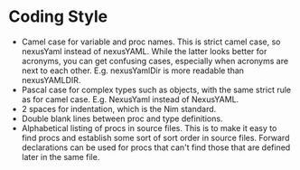 Coding Style
===

- Camel case for variable and proc names. This is strict camel case, so nexusYaml instead of nexusYAML. While the latter looks better for acronyms, you can get confusing cases, especially when acronyms are next to each other. E.g. nexusYamlDir is more readable than nexusYAMLDIR.
- Pascal case for complex types such as objects, with the same strict rule as for camel case. E.g. NexusYaml instead of NexusYAML.
- 2 spaces for indentation, which is the Nim standard.
- Double blank lines between proc and type definitions.
- Alphabetical listing of procs in source files. This is to make it easy to find procs and establish some sort of sort order in source files. Forward declarations can be used for procs that can't find those that are defined later in the same file.

